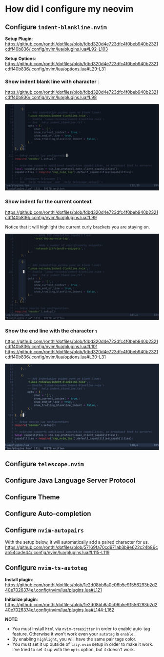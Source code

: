 # How did I configure my neovim

## Configure `indent-blankline.nvim`
**Setup Plugin**:
https://github.com/ronthl/dotfiles/blob/fdbd320d4e723dfc4f0beb940b2321cdff40b836/.config/nvim/lua/plugins.lua#L92-L103

**Setup Options**:
https://github.com/ronthl/dotfiles/blob/fdbd320d4e723dfc4f0beb940b2321cdff40b836/.config/nvim/lua/options.lua#L29-L31

### Show indent blank line with character `┊`
https://github.com/ronthl/dotfiles/blob/fdbd320d4e723dfc4f0beb940b2321cdff40b836/.config/nvim/lua/plugins.lua#L98

![char.png](./screenshot/char.png)

### Show indent for the current context
https://github.com/ronthl/dotfiles/blob/fdbd320d4e723dfc4f0beb940b2321cdff40b836/.config/nvim/lua/plugins.lua#L99

Notice that it will highlight the current curly brackets you are staying on.

![show_current_context.png](./screenshot/show_current_context.png)

### Show the end line with the character `↴`
https://github.com/ronthl/dotfiles/blob/fdbd320d4e723dfc4f0beb940b2321cdff40b836/.config/nvim/lua/plugins.lua#L101
https://github.com/ronthl/dotfiles/blob/fdbd320d4e723dfc4f0beb940b2321cdff40b836/.config/nvim/lua/options.lua#L30-L31

![show_end_of_line.png](./screenshot/show_end_of_line.png)

## Configure `telescope.nvim`

## Configure Java Language Server Protocol

## Configure Theme

## Configure Auto-completion

## Configure `nvim-autopairs`
With the setup below, it will automatically add a paired character for us.
https://github.com/ronthl/dotfiles/blob/57169fa70cd971ab3b9e622c24b86cab54cade44/.config/nvim/lua/plugins.lua#L115-L119

## Configure `nvim-ts-autotag`
**Install plugin**:
https://github.com/ronthl/dotfiles/blob/1e2d08bb6a0c06b5e91556293b2d240e7026374e/.config/nvim/lua/plugins.lua#L121

**Initialize plugin**:
https://github.com/ronthl/dotfiles/blob/1e2d08bb6a0c06b5e91556293b2d240e7026374e/.config/nvim/lua/plugins.lua#L144-L162

**NOTE**:
* You must install `html` via `nvim-treesitter` in order to enable auto-tag feature.
Otherwise it won't work even your `autotag` is `enable`.
* By enabling `highlight`, you will have the same pair tags color.
* You must set it up outside of `lazy.nvim` setup in order to make it work.
I've tried to set it up with the `opts` option, but it doesn't work.
